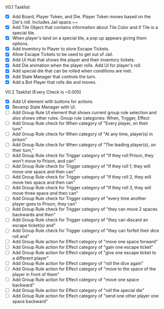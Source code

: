 V0.1 Tasklist
- [x] Add Board, Player Token, and Die. Player Token moves based on the Die's roll. Includes Jail space.~~
- [x] Add Tile Object that contains information about Tile Color and if Tile is a special tile. 
- [x] When player's land on a special tile, a pop up appears giving them options.
- [x] Add Inventory to Player to store Escape Tickets. 
- [x] Allow Escape Tickets to be used to get out of Jail.
- [x] Add UI Hub that shows the player and their inventory tickets.
- [x] Add Die animation when the player rolls. Add UI for player's roll.
- [x] Add special die that can be rolled when conditions are met.
- [x] Add State Manager that controls the turn.
- [x] Add a Bot Player that rolls die and moves.

V0.2 Tasklist (Every Check is ~0.005)
- [x] Add UI element with buttons for actions
- [x] Revamp State Manager with UI.
- [ ] Add Group Rule UI element that shows current group rule selection and also shows other rules. Group rule categories: When, Trigger, Effect
- [ ] Add Group Rule check for When category of "Every player, on their turn"
- [ ] Add Group Rule check for When category of "At any time, player(s) in prison"
- [ ] Add Group Rule check for When category of "The leading player(s), on their turn,"
- [ ] Add Group Rule check for Trigger category of "If they roll Prison, they won't move to Prison, and can"
- [ ] Add Group Rule check for Trigger category of "If they roll 1, they will move one space and then can"
- [ ] Add Group Rule check for Trigger category of "If they roll 2, they will move two space and then can"
- [ ] Add Group Rule check for Trigger category of "If they roll 3, they will move three space and then can"
- [ ] Add Group Rule check for Trigger category of "every time another player goes to Prison, they can"
- [ ] Add Group Rule check for Trigger category of "they can move 2 spaces backwards and then"
- [ ] Add Group Rule check for Trigger category of "they can discard an escape ticket(s) and"
- [ ] Add Group Rule check for Trigger category of "they can forfeit their dice roll and"
- [ ] Add Group Rule action for Effect category of "move one space forward"
- [ ] Add Group Rule action for Effect category of "gain one escape ticket"
- [ ] Add Group Rule action for Effect category of "give one escape ticket to a different player"
- [ ] Add Group Rule action for Effect category of "roll the dice again"
- [ ] Add Group Rule action for Effect category of "move to the space of the player in front of them"
- [ ] Add Group Rule action for Effect category of "move one space backward"
- [ ] Add Group Rule action for Effect category of "roll the special die"
- [ ] Add Group Rule action for Effect category of "send one other player one space backward"
